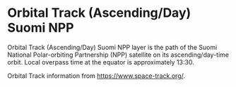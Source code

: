 # Orbital Track (Ascending/Day) Suomi NPP
Orbital Track (Ascending/Day) Suomi NPP layer is the path of the Suomi National Polar-orbiting Partnership (NPP) satellite on its ascending/day-time orbit. Local overpass time at the equator is approximately 13:30.

Orbital Track information from <https://www.space-track.org/>.
